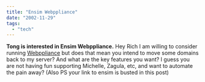 ```yaml
---
title: "Ensim Webppliance"
date: "2002-11-29"
tags: 
  - "tech"
---
```


**Tong is interested in Ensim Webppliance.** Hey Rich I am willing to consider running [Webppliance](http://www.tongfamily.com/weblog/2002_11_01_archive.asp#85239717) but does that mean you intend to move some domains back to my server? And what are the key features you want? I guess you are not having fun supporting Michelle, Zagula, etc, and want to automate the pain away? (Also PS your link to ensim is busted in this post)
